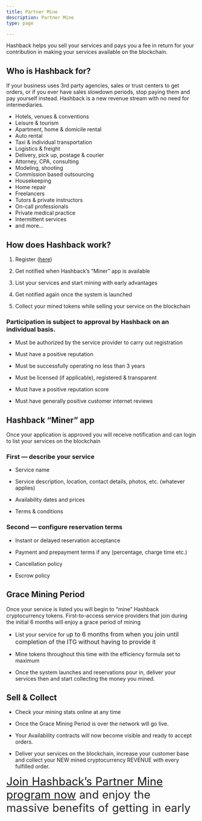```yaml
---
title: Partner Mine
description: Partner Mine
type: page

---
```



Hashback helps you sell your services and pays you a fee in return for your contribution in making your services available on the blockchain.

## Who is Hashback for?

If your business uses 3rd party agencies, sales or trust centers to get orders, or if you ever have sales slowdown periods, stop paying them and pay yourself instead. Hashback is a new revenue stream with no need for intermediaries.

* Hotels, venues & conventions
* Leisure & tourism
* Apartment, home & domicile rental
* Auto rental
* Taxi & individual transportation
* Logistics & freight
* Delivery, pick up, postage & courier
* Attorney, CPA, consulting
* Modeling, shooting
* Commission based outsourcing
* Housekeeping
* Home repair
* Freelancers
* Tutors & private instructors
* On-call professionals
* Private medical practice
* Intermittent services
* and more...

## How does Hashback work?

1. Register ([here](/request-access))

1. Get notified when Hashback’s “Miner” app is available

1. List your services and start mining with early advantages

1. Get notified again once the system is launched

1. Collect your mined tokens while selling your service on the blockchain

### Participation is subject to approval by Hashback on an individual basis.

* Must be authorized by the service provider to carry out registration

* Must have a positive reputation

* Must be successfully operating no less than 3 years

* Must be licensed (if applicable), registered & transparent

* Must have a positive reputation score

* Must have generally positive customer internet reviews

## Hashback “Miner” app

Once your application is approved you will receive notification and can login to list your services on the blockchain

### First — describe your service

* Service name

* Service description, location, contact details, photos, etc. (whatever applies)

* Availability dates and prices

* Terms & conditions

### Second — configure reservation terms

* Instant or delayed reservation acceptance

* Payment and prepayment terms if any (percentage, charge time etc.)

* Cancellation policy

* Escrow policy

## Grace Mining Period

Once your service is listed you will begin to “mine” Hashback cryptocurrency tokens. First-to-access service providers that join during the initial 6 months will enjoy a grace period of mining

* List your service for u<span style="font-size: 1rem;">p to 6 months from when you join until completion of the ITG without having to provide it</span>

* Mine tokens throughout this time with the efficiency formula set to maximum

* Once the system launches and reservations pour in, deliver your services then and start collecting the money you mined.

## Sell & Collect

* Check your mining stats online at any time

* Once the Grace Mining Period is over the network will go live.

* Your Availability contracts will now become visible and ready to accept orders.

* Deliver your services on the blockchain, increase your customer base and collect your NEW mined cryptocurrency REVENUE with every fulfilled order.

<a href="/request-access" style="font-size: 2.1em; word-spacing: 0.5px; background-color: rgb(255, 255, 255);">Join Hashback’s Partner Mine program now</a><span style="color: rgb(40, 40, 40); font-size: 2.1em; word-spacing: 0.5px;"> and enjoy the massive benefits of getting in early</span>